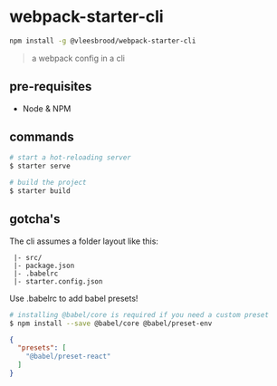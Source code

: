 # webpack-starter-cli

```bash
npm install -g @vleesbrood/webpack-starter-cli
```

> a webpack config in a cli

## pre-requisites

- Node & NPM

## commands

```bash
# start a hot-reloading server
$ starter serve

# build the project
$ starter build
```

## gotcha's

The cli assumes a folder layout like this:

```
 |- src/
 |- package.json
 |- .babelrc
 |- starter.config.json
```

Use .babelrc to add babel presets!

```bash
# installing @babel/core is required if you need a custom preset
$ npm install --save @babel/core @babel/preset-env
```

```json
{
  "presets": [
    "@babel/preset-react"
  ]
}
```